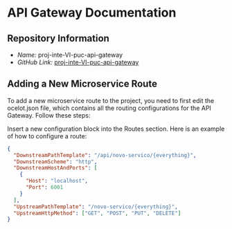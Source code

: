 # API Gateway Documentation

## Repository Information
- *Name:* proj-inte-VI-puc-api-gateway
- *GitHub Link:* [proj-inte-VI-puc-api-gateway](https://github.com/elizeuOliJunior/proj-inte-VI-puc-api-gtw?tab=readme-ov-file)

## Adding a New Microservice Route
To add a new microservice route to the project, you need to first edit the ocelot.json file, which contains all the routing configurations for the API Gateway. Follow these steps:

Insert a new configuration block into the Routes section. Here is an example of how to configure a route:

```json
{
  "DownstreamPathTemplate": "/api/novo-servico/{everything}",
  "DownstreamScheme": "http",
  "DownstreamHostAndPorts": [
    {
      "Host": "localhost",
      "Port": 6001
    }
  ],
  "UpstreamPathTemplate": "/novo-servico/{everything}",
  "UpstreamHttpMethod": ["GET", "POST", "PUT", "DELETE"]
}
